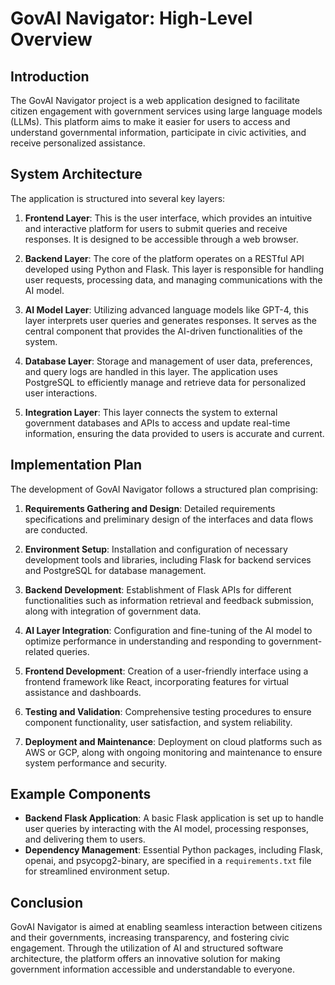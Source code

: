# GovAI Navigator: High-Level Overview

## Introduction

The GovAI Navigator project is a web application designed to facilitate citizen engagement with government services using large language models (LLMs). This platform aims to make it easier for users to access and understand governmental information, participate in civic activities, and receive personalized assistance.

## System Architecture

The application is structured into several key layers:

1. **Frontend Layer**: This is the user interface, which provides an intuitive and interactive platform for users to submit queries and receive responses. It is designed to be accessible through a web browser.

2. **Backend Layer**: The core of the platform operates on a RESTful API developed using Python and Flask. This layer is responsible for handling user requests, processing data, and managing communications with the AI model.

3. **AI Model Layer**: Utilizing advanced language models like GPT-4, this layer interprets user queries and generates responses. It serves as the central component that provides the AI-driven functionalities of the system.

4. **Database Layer**: Storage and management of user data, preferences, and query logs are handled in this layer. The application uses PostgreSQL to efficiently manage and retrieve data for personalized user interactions.

5. **Integration Layer**: This layer connects the system to external government databases and APIs to access and update real-time information, ensuring the data provided to users is accurate and current.

## Implementation Plan

The development of GovAI Navigator follows a structured plan comprising:

1. **Requirements Gathering and Design**: Detailed requirements specifications and preliminary design of the interfaces and data flows are conducted.

2. **Environment Setup**: Installation and configuration of necessary development tools and libraries, including Flask for backend services and PostgreSQL for database management.

3. **Backend Development**: Establishment of Flask APIs for different functionalities such as information retrieval and feedback submission, along with integration of government data.

4. **AI Layer Integration**: Configuration and fine-tuning of the AI model to optimize performance in understanding and responding to government-related queries.

5. **Frontend Development**: Creation of a user-friendly interface using a frontend framework like React, incorporating features for virtual assistance and dashboards.

6. **Testing and Validation**: Comprehensive testing procedures to ensure component functionality, user satisfaction, and system reliability.

7. **Deployment and Maintenance**: Deployment on cloud platforms such as AWS or GCP, along with ongoing monitoring and maintenance to ensure system performance and security.

## Example Components

- **Backend Flask Application**: A basic Flask application is set up to handle user queries by interacting with the AI model, processing responses, and delivering them to users.
- **Dependency Management**: Essential Python packages, including Flask, openai, and psycopg2-binary, are specified in a `requirements.txt` file for streamlined environment setup.

## Conclusion

GovAI Navigator is aimed at enabling seamless interaction between citizens and their governments, increasing transparency, and fostering civic engagement. Through the utilization of AI and structured software architecture, the platform offers an innovative solution for making government information accessible and understandable to everyone.
